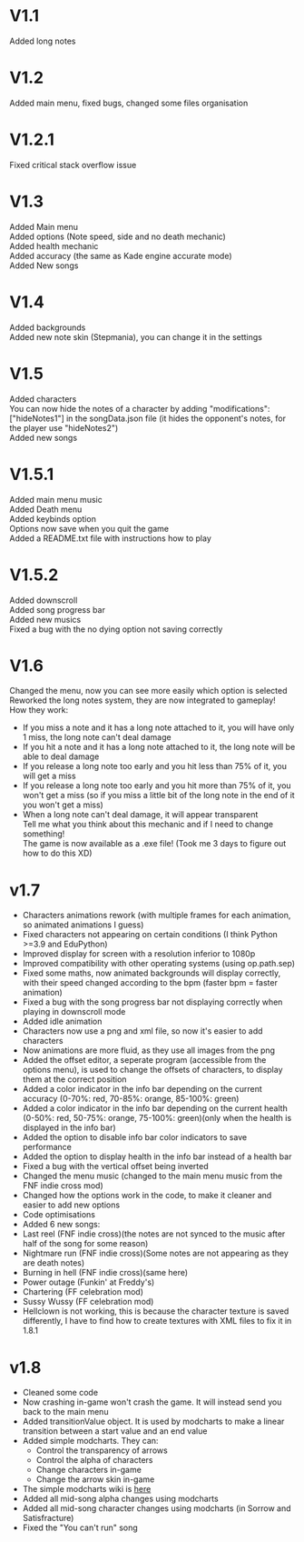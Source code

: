 # V1.1
Added long notes  

# V1.2
Added main menu, fixed bugs, changed some files organisation  

# V1.2.1
Fixed critical stack overflow issue  

# V1.3
Added Main menu  
Added options (Note speed, side and no death mechanic)  
Added health mechanic  
Added accuracy (the same as Kade engine accurate mode)  
Added New songs  

# V1.4
Added backgrounds  
Added new note skin (Stepmania), you can change it in the settings  

# V1.5
Added characters  
You can now hide the notes of a character by adding "modifications": ["hideNotes1"] in the songData.json file (it hides the opponent's notes, for the player use "hideNotes2")  
Added new songs  

# V1.5.1
Added main menu music  
Added Death menu  
Added keybinds option  
Options now save when you quit the game  
Added a README.txt file with instructions how to play  

# V1.5.2
Added downscroll  
Added song progress bar  
Added new musics  
Fixed a bug with the no dying option not saving correctly  

# V1.6
Changed the menu, now you can see more easily which option is selected  
Reworked the long notes system, they are now integrated to gameplay!  
How they work:  
- If you miss a note and it has a long note attached to it, you will have only 1 miss, the long note can't deal damage  
- If you hit a note and it has a long note attached to it, the long note will be able to deal damage  
- If you release a long note too early and you hit less than 75% of it, you will get a miss  
- If you release a long note too early and you hit more than 75% of it, you won't get a miss (so if you miss a little bit of the long note in the end of it you won't get a miss)  
- When a long note can't deal damage, it will appear transparent  
Tell me what you think about this mechanic and if I need to change something!  
The game is now available as a .exe file! (Took me 3 days to figure out how to do this XD)  

# v1.7
- Characters animations rework (with multiple frames for each animation, so animated animations I guess)  
- Fixed characters not appearing on certain conditions (I think Python >=3.9 and EduPython)  
- Improved display for screen with a resolution inferior to 1080p  
- Improved compatibility with other operating systems (using op.path.sep)  
- Fixed some maths, now animated backgrounds will display correctly, with their speed changed according to the bpm (faster bpm = faster animation)  
- Fixed a bug with the song progress bar not displaying correctly when playing in downscroll mode  
- Added idle animation  
- Characters now use a png and xml file, so now it's easier to add characters  
- Now animations are more fluid, as they use all images from the png  
- Added the offset editor, a seperate program (accessible from the options menu), is used to change the offsets of characters, to display them at the correct position  
- Added a color indicator in the info bar depending on the current accuracy (0-70%: red, 70-85%: orange, 85-100%: green)  
- Added a color indicator in the info bar depending on the current health (0-50%: red, 50-75%: orange, 75-100%: green)(only when the health is displayed in the info bar)  
- Added the option to disable info bar color indicators to save performance  
- Added the option to display health in the info bar instead of a health bar  
- Fixed a bug with the vertical offset being inverted  
- Changed the menu music (changed to the main menu music from the FNF indie cross mod) 
- Changed how the options work in the code, to make it cleaner and easier to add new options  
- Code optimisations  
- Added 6 new songs:  
 - Last reel (FNF indie cross)(the notes are not synced to the music after half of the song for some reason)  
 - Nightmare run (FNF indie cross)(Some notes are not appearing as they are death notes)  
 - Burning in hell (FNF indie cross)(same here)  
 - Power outage (Funkin' at Freddy's)  
 - Chartering (FF celebration mod)  
 - Sussy Wussy (FF celebration mod)  
 - Hellclown is not working, this is because the character texture is saved differently, I have to find how to create textures with XML files to fix it in 1.8.1  
 
# v1.8
- Cleaned some code
- Now crashing in-game won't crash the game. It will instead send you back to the main menu
- Added transitionValue object. It is used by modcharts to make a linear transition between a start value and an end value
- Added simple modcharts. They can:
  - Control the transparency of arrows
  - Control the alpha of characters
  - Change characters in-game
  - Change the arrow skin in-game
- The simple modcharts wiki is [here](https://github.com/EndersteveGamer/Friday-night-funkin-with-Pygame/wiki/How-to-use-simple-modcharts)
- Added all mid-song alpha changes using modcharts
- Added all mid-song character changes using modcharts (in Sorrow and Satisfracture)
- Fixed the "You can't run" song
